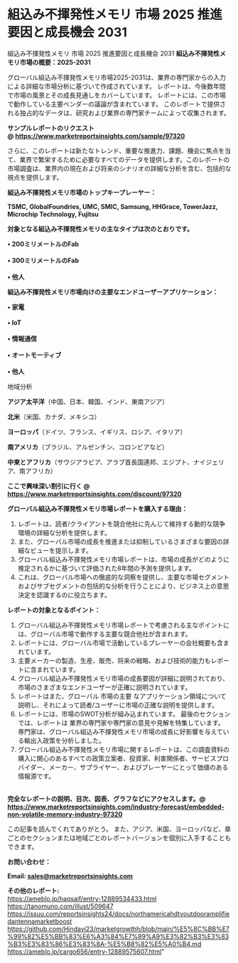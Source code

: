 # 組込み不揮発性メモリ 市場 2025 推進要因と成長機会 2031
 組込み不揮発性メモリ 市場 2025 推進要因と成長機会 2031
<strong><b>組込み不揮発性メモリ市場の概要：2025-2031</b></strong>

グローバル組込み不揮発性メモリ市場2025-2031は、業界の専門家からの入力による詳細な市場分析に基づいて作成されています。 レポートは、今後数年間で市場の風景とその成長見通しをカバーしています。 レポートには、この市場で動作している主要ベンダーの議論が含まれています。 このレポートで提供される独占的なデータは、研究および業界の専門家チームによって収集されます。

<strong>サンプルレポートのリクエスト @ <a href=https://www.marketreportsinsights.com/sample/97320>https://www.marketreportsinsights.com/sample/97320</a></strong>

さらに、このレポートは新たなトレンド、重要な推進力、課題、機会に焦点を当て、業界で繁栄するために必要なすべてのデータを提供します。このレポートの市場調査は、業界内の現在および将来のシナリオの詳細な分析を含む、包括的な視点を提供します。

<strong>組込み不揮発性メモリ市場のトップキープレーヤー：</strong>

<strong>TSMC, GlobalFoundries, UMC, SMIC, Samsung, HHGrace, TowerJazz, Microchip Technology, Fujitsu</strong>

<strong><b>対象となる組込み不揮発性メモリの主なタイプは次のとおりです。</b></strong>

<strong>• 200ミリメートルのFab<br><br>• 300ミリメートルのFab<br><br>• 他人</strong>

<strong><b>組込み不揮発性メモリ市場向けの主要なエンドユーザーアプリケーション：</b></strong>

<strong>• 家電<br><br>• IoT<br><br>• 情報通信<br><br>• オートモーティブ<br><br>• 他人</strong>

 地域分析

<strong><b>アジア太平洋</b></strong>（中国、日本、韓国、インド、東南アジア）

<strong><b>北米</b></strong>（米国、カナダ、メキシコ）

<strong><b>ヨーロッパ</b></strong>（ドイツ、フランス、イギリス、ロシア、イタリア）

<strong><b>南アメリカ</b></strong>（ブラジル、アルゼンチン、コロンビアなど）

<strong><b>中東とアフリカ</b></strong>（サウジアラビア、アラブ首長国連邦、エジプト、ナイジェリア、南アフリカ）

<strong>ここで興味深い割引に行く @ <a href=https://www.marketreportsinsights.com/discount/97320>https://www.marketreportsinsights.com/discount/97320</a></strong>

<strong><b>グローバル組込み不揮発性メモリ市場レポートを購入する理由：</b></strong>
<ol>
  <li>レポートは、読者/クライアントを競合他社に先んじて維持する動的な競争環境の詳細な分析を提供します。</li>
  <li>また、グローバル市場の成長を推進または抑制しているさまざまな要因の詳細なビューを提示します。</li>
  <li>グローバル組込み不揮発性メモリ市場レポートは、市場の成長がどのように推定されるかに基づいて評価された8年間の予測を提供します。</li>
  <li>これは、グローバル市場への徹底的な洞察を提供し、主要な市場セグメントおよびサブセグメントの包括的な分析を行うことにより、ビジネス上の意思決定を認識するのに役立ちます。</li>
</ol>
<strong><b>レポートの対象となるポイント：</b></strong>
<ol>
  <li>グローバル組込み不揮発性メモリ市場レポートで考慮される主なポイントには、グローバル市場で動作する主要な競合他社が含まれます。</li>
  <li>レポートには、グローバル市場で活動しているプレーヤーの会社概要も含まれています。</li>
  <li>主要メーカーの製造、生産、販売、将来の戦略、および技術的能力もレポートに含まれています。</li>
  <li>グローバル組込み不揮発性メモリ市場の成長要因が詳細に説明されており、市場のさまざまなエンドユーザーが正確に説明されています。</li>
  <li>レポートはまた、グローバル 市場の主要 なアプリケーション領域について説明し、それによって読者/ユーザーに市場の正確な説明を提供します。</li>
  <li>レポートには、市場のSWOT分析が組み込まれています。 最後のセクションでは、レポートは 業界の専門家や専門家の意見や見解を特集しています。 専門家は、グローバル組込み不揮発性メモリ市場の成長に好影響を与えている輸出入政策を分析しました。</li>
  <li>グローバル組込み不揮発性メモリ市場に関するレポートは、この調査資料の購入に関心のあるすべての政策立案者、投資家、利害関係者、サービスプロバイダー、メーカー、サプライヤー、およびプレーヤーにとって価値のある情報源です。</li>
</ol><br>
<strong>完全なレポートの説明、目次、図表、グラフなどにアクセスします。@ <a href=https://www.marketreportsinsights.com/industry-forecast/embedded-non-volatile-memory-industry-97320>https://www.marketreportsinsights.com/industry-forecast/embedded-non-volatile-memory-industry-97320</a></strong>

この記事を読んでくれてありがとう。 また、アジア、米国、ヨーロッパなど、章ごとのセクションまたは地域ごとのレポートバージョンを個別に入手することもできます。

<strong><b>お問い合わせ：</b></strong>

<strong>Email: </strong><a href=mailto:sales@marketreportsinsights.com><strong>sales@marketreportsinsights.com</strong></a>

<strong>その他のレポート:</strong>
<br>
<a href=https://ameblo.jp/haqsaif/entry-12889534433.html>https://ameblo.jp/haqsaif/entry-12889534433.html</a>
<br>
<a href=https://tanomuno.com/illust/509647>https://tanomuno.com/illust/509647</a>
<br>
<a href=https://issuu.com/reportsinsights24/docs/northamericahdtvoutdooramplifiedantennamarketboost>https://issuu.com/reportsinsights24/docs/northamericahdtvoutdooramplifiedantennamarketboost</a>
<br>
<a href=https://github.com/Hindavi23/marketgrowthh/blob/main/%E5%8C%BB%E7%99%82%E5%BB%83%E6%A3%84%E7%89%A9%E3%82%B3%E3%83%B3%E3%83%86%E3%83%8A-%E5%B8%82%E5%A0%B4.md>https://github.com/Hindavi23/marketgrowthh/blob/main/%E5%8C%BB%E7%99%82%E5%BB%83%E6%A3%84%E7%89%A9%E3%82%B3%E3%83%B3%E3%83%86%E3%83%8A-%E5%B8%82%E5%A0%B4.md</a>
<br>
<a href=https://ameblo.jp/cargo656/entry-12889575607.html>https://ameblo.jp/cargo656/entry-12889575607.html</a>"
